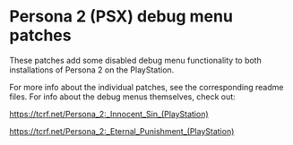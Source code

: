 Persona 2 (PSX) debug menu patches
==================================

These patches add some disabled debug menu functionality to both installations of Persona 2 on the PlayStation.

For more info about the individual patches, see the corresponding readme files. For info about the debug menus themselves, check out:

https://tcrf.net/Persona_2:_Innocent_Sin_(PlayStation)

https://tcrf.net/Persona_2:_Eternal_Punishment_(PlayStation)

